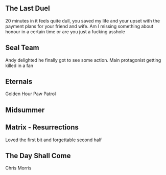 ## The Last Duel
20 minutes in it feels quite dull, you saved my life and your upset with the payment plans for your friend and wife. Am I missing something about honour in a certain time or are you just a fucking asshole

## Seal Team
Andy delighted he finally got to see some action.
Main protagonist getting killed in a fan

## Eternals
Golden Hour Paw Patrol

## Midsummer

## Matrix - Resurrections
Loved the first bit and forgettable second half

## The Day Shall Come
Chris Morris




